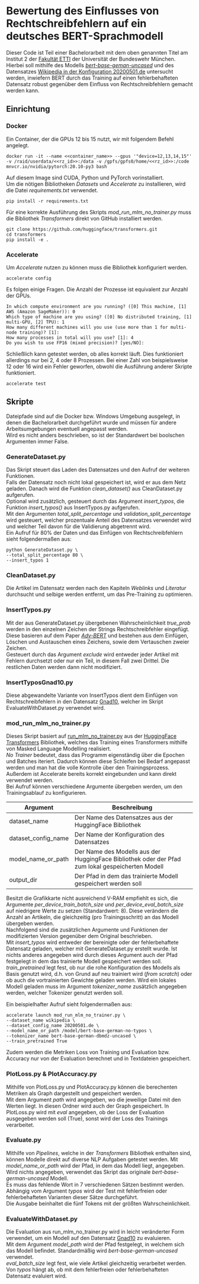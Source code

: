# Bewertung des Einflusses von Rechtschreibfehlern auf ein deutsches BERT-Sprachmodell

Dieser Code ist Teil einer Bachelorarbeit mit dem oben genannten Titel am Institut 2 der [Fakultät ETTI][1] der Universität der Bundeswehr München.  
Hierbei soll mithilfe des Modells [*bert-base-geman-uncased*][5] und des Datensatzes [Wikipedia in der Konfiguration 20200501.de][2] untersucht werden, inwiefern BERT durch das Training auf einen fehlerbehafteten Datensatz robust gegenüber dem Einfluss von Rechtschreibfehlern gemacht werden kann.

## Einrichtung

### Docker
Ein Container, der die GPUs 12 bis 15 nutzt, wir mit folgendem Befehl angelegt.
```
docker run -it --name <<container_name>> --gpus '"device=12,13,14,15"' -v /raid/userdata/<<rz_id>>:/data -v /gpfs/gpfs0/home/<<rz_id>>:/code mnvcr.io/nvidia/pytorch:20.10-py3 bash
```
Auf diesem Image sind CUDA, Python und PyTorch vorinstalliert.  
Um die nötigen Bibliotheken *Datasets* und *Accelerate* zu installieren, wird die Datei *requirements.txt* verwendet.
```
pip install -r requirements.txt
```
Für eine korrekte Ausführung des Skripts *mod_run_mlm_no_trainer.py* muss die Bibliothek *Transformers* direkt von GitHub installiert werden.
```
git clone https://github.com/huggingface/transformers.git
cd transformers
pip install -e .
```

### Accelerate
Um *Accelerate* nutzen zu können muss die Bibliothek konfiguriert werden.
```
accelerate config
```
Es folgen einige Fragen. Die Anzahl der Prozesse ist equivalent zur Anzahl der GPUs.
```
In which compute environment are you running? ([0] This machine, [1] AWS (Amazon SageMaker)): 0  
Which type of machine are you using? ([0] No distributed training, [1] multi-GPU, [2] TPU): 1
How many different machines will you use (use more than 1 for multi-node training)? [1]: 
How many processes in total will you use? [1]: 4
Do you wish to use FP16 (mixed precision)? [yes/NO]:
```
Schließlich kann getestet werden, ob alles korrekt läuft. Dies funktioniert allerdings nur bei 2, 4 oder 8 Prozessen. Bei einer Zahl von beispielsweise 12 oder 16 wird ein Fehler geworfen, obwohl die Ausführung anderer Skripte funktioniert.
```
accelerate test
```

## Skripte

Dateipfade sind auf die Docker bzw. Windows Umgebung ausgelegt, in denen die Bachelorarbeit durchgeführt wurde und müssen für andere Arbeitsumgebungen eventuell angepasst werden.  
Wird es nicht anders beschrieben, so ist der Standardwert bei boolschen Argumenten immer False.

### GenerateDataset.py
Das Skript steuert das Laden des Datensatzes und den Aufruf der weiteren Funktionen.  
Falls der Datensatz noch nicht lokal gespeichert ist, wird er aus dem Netz geladen. Danach wird die Funktion *clean_dataset()* aus CleanDataset.py aufgerufen.  
Optional wird zusätzlich, gesteuert durch das Argument *insert_typos*, die Funktion *insert_typos()* aus InsertTypos.py aufgerufen.  
Mit den Argumenten *total_split_percentage* und *validation_split_percentage* wird gesteuert, welcher prozentuale Anteil des Datensatzes verwendet wird 
und welcher Teil davon für die Validierung abgetrennt wird.  
Ein Aufruf für 80% der Daten und das Einfügen von Rechtschreibfehlern sieht folgendermaßen aus:  
```
python GenerateDataset.py \ 
--total_split_percentage 80 \ 
--insert_typos 1
```

### CleanDataset.py
Die Artikel im Datensatz werden nach den Kapiteln *Weblinks* und *Literatur* durchsucht und selbige werden entfernt, um das Pre-Training zu optimieren.

### InsertTypos.py
Mit der aus GenerateDataset.py übergebenen Wahrscheinlichkeit *true_prob* werden in den einzelnen Zeichen der Strings Rechtschreibfehler eingefügt. 
Diese basieren auf dem Paper [*Adv-BERT*][6] und bestehen aus dem Einfügen, Löschen und Austauschen eines Zeichens, sowie dem Vertauschen zweier Zeichen.  
Gesteuert durch das Argument *exclude* wird entweder jeder Artikel mit Fehlern durchsetzt oder nur ein Teil, in diesem Fall zwei Drittel. Die restlichen Daten werden dann nicht modifiziert.

### InsertTyposGnad10.py
Diese abgewandelte Variante von InsertTypos dient dem Einfügen von Rechtschreibfehlern in den Datensatz [Gnad10][7], welcher im Skript EvaluateWithDataset.py verwendet wird.

### mod_run_mlm_no_trainer.py
Dieses Skript basiert auf [run_mlm_no_trainer.py][3] aus der [HuggingFace Transformers][4] Bibliothek, welches das Training eines Transformers mithilfe von Masked Language Modelling realisiert.  
*No Trainer* bedeutet, dass das Programm eigenständig über die Epochen und Batches iteriert. Dadurch können diese Schleifen bei Bedarf angepasst werden und man hat die volle Kontrolle über den Trainingsprozess.  
Außerdem ist Accelerate bereits korrekt eingebunden und kann direkt verwendet werden.  
Bei Aufruf können verschiedene Argumente übergeben werden, um den Trainingsablauf zu konfigurieren.    

| Argument | Beschreibung |
--- | ---
| dataset_name | Der Name des Datensatzes aus der HuggingFace Bibliothek |
| dataset_config_name | Der Name der Konfiguration des Datensatzes |
| model_name_or_path | Der Name des Modells aus der HuggingFace Bibliothek oder der Pfad zum lokal gespeicherten Modell |
| output_dir | Der Pfad in dem das trainierte Modell gespeichert werden soll |

Besitzt die Grafikkarte nicht ausreichend V-RAM empfiehlt es sich, die Argumente *per_device_train_batch_size* und *per_device_eval_batch_size* auf niedrigere Werte zu setzen (Standardwert: 8). Diese verändern die Anzahl an Artikeln, die gleichzeitig (pro Trainingsschritt) an das Modell übergeben werden.  
Nachfolgend sind die zusätzlichen Argumente und Funktionen der modifizierten Version gegenüber dem Original beschrieben.  
Mit *insert_typos* wird entweder der bereinigte oder der fehlerbehaftete Datensatz geladen, welcher mit GenerateDataset.py erstellt wurde. Ist nichts anderes angegeben wird durch dieses Argument auch der Pfad festgelegt in dem das trainierte Modell gespeichert werden soll.  
*train_pretrained* legt fest, ob nur die rohe Konfiguration des Modells als Basis genutzt wird, d.h. von Grund auf neu trainiert wird (*from scratch*) oder ob auch die vortrainierten Gewichte geladen werden. Wird ein lokales Modell geladen muss im Argument *tokenizer_name* zusätzlich angegeben werden, welcher Tokenizer genutzt werden soll.  

Ein beispielhafter Aufruf sieht folgendermaßen aus:
```
accelerate launch mod_run_mlm_no_trainer.py \
--dataset_name wikipedia \
--dataset_config_name 20200501.de \
--model_name_or_path /model/bert-base-german-no-typos \
--tokenizer_name bert-base-german-dbmdz-uncased \
--train_pretrained True
```

Zudem werden die Metriken Loss von Training und Evaluation bzw. Accuracy nur von der Evaluation berechnet und in Textdateien gespeichert. 

### PlotLoss.py & PlotAccuracy.py

Mithilfe von PlotLoss.py und PlotAccuracy.py können die berechenten Metriken als Graph dargestellt und gespeichert werden.  
Mit dem Argument *path* wird angegeben, wo die jeweilige Datei mit den Werten liegt. In diesen Ordner wird auch der Graph gespeichert.
In PlotLoss.py wird mit *eval* angegeben, ob der Loss der Evaluation ausgegeben werden soll (True), sonst wird der Loss des Trainings verarbeitet.

### Evaluate.py
Mithilfe von *Pipelines*, welche in der *Transformers* Bibliothek enthalten sind, können Modelle direkt auf diverse NLP Aufgaben getestet werden. Mit *model_name_or_path* wird der Pfad, in dem das Modell liegt, angegeben. Wird nichts angegeben, verwendet das Skript das originale *bert-base-german-uncased* Modell.   
Es muss das fehlende Wort in 7 verschiedenen Sätzen bestimmt werden. Abhängig vom Argument *typos* wird der Test mit fehlerfreien oder fehlerbehafteten Varianten dieser Sätze durchgeführt.    
Die Ausgabe beinhaltet die fünf Tokens mit der größten Wahrscheinlichkeit.

### EvaluateWithDataset.py

Die Evaluation aus run_mlm_no_trainer.py wird in leicht veränderter Form verwendet, um ein Modell auf den Datensatz [Gnad10][7] zu evaluieren.  
Mit dem Argument *model_path* wird der Pfad festgelegt, in welchem sich das Modell befindet. Standardmäßig wird *bert-base-german-uncased* verwendet.   
*eval_batch_size* legt fest, wie viele Artikel gleichzeitig verarbeitet werden.  
Von *typos* hängt ab, ob mit dem fehlerfreien oder fehlerbehafteten Datensatz evaluiert wird.


[1]: https://www.unibw.de/etti
[2]: https://huggingface.co/datasets/wikipedia#20200501de
[3]: https://github.com/huggingface/transformers/blob/master/examples/pytorch/language-modeling/run_mlm_no_trainer.py
[4]: https://huggingface.co/transformers/
[5]: https://huggingface.co/dbmdz/bert-base-german-uncased
[6]: https://arxiv.org/abs/2003.04985
[7]: https://huggingface.co/datasets/gnad10
